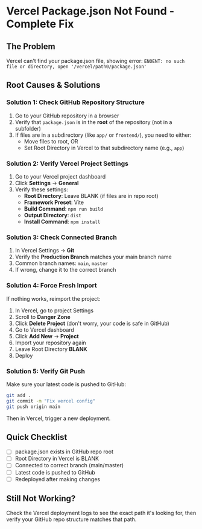 # Vercel Package.json Not Found - Complete Fix

## The Problem
Vercel can't find your package.json file, showing error: `ENOENT: no such file or directory, open '/vercel/path0/package.json'`

## Root Causes & Solutions

### Solution 1: Check GitHub Repository Structure
1. Go to your GitHub repository in a browser
2. Verify that `package.json` is in the **root** of the repository (not in a subfolder)
3. If files are in a subdirectory (like `app/` or `frontend/`), you need to either:
   - Move files to root, OR
   - Set Root Directory in Vercel to that subdirectory name (e.g., `app`)

### Solution 2: Verify Vercel Project Settings
1. Go to your Vercel project dashboard
2. Click **Settings** → **General**
3. Verify these settings:
   - **Root Directory**: Leave BLANK (if files are in repo root)
   - **Framework Preset**: Vite
   - **Build Command**: `npm run build`
   - **Output Directory**: `dist`
   - **Install Command**: `npm install`

### Solution 3: Check Connected Branch
1. In Vercel Settings → **Git**
2. Verify the **Production Branch** matches your main branch name
3. Common branch names: `main`, `master`
4. If wrong, change it to the correct branch

### Solution 4: Force Fresh Import
If nothing works, reimport the project:
1. In Vercel, go to project Settings
2. Scroll to **Danger Zone**
3. Click **Delete Project** (don't worry, your code is safe in GitHub)
4. Go to Vercel dashboard
5. Click **Add New** → **Project**
6. Import your repository again
7. Leave Root Directory **BLANK**
8. Deploy

### Solution 5: Verify Git Push
Make sure your latest code is pushed to GitHub:
```bash
git add .
git commit -m "Fix vercel config"
git push origin main
```

Then in Vercel, trigger a new deployment.

## Quick Checklist
- [ ] package.json exists in GitHub repo root
- [ ] Root Directory in Vercel is BLANK
- [ ] Connected to correct branch (main/master)
- [ ] Latest code is pushed to GitHub
- [ ] Redeployed after making changes

## Still Not Working?
Check the Vercel deployment logs to see the exact path it's looking for, then verify your GitHub repo structure matches that path.
